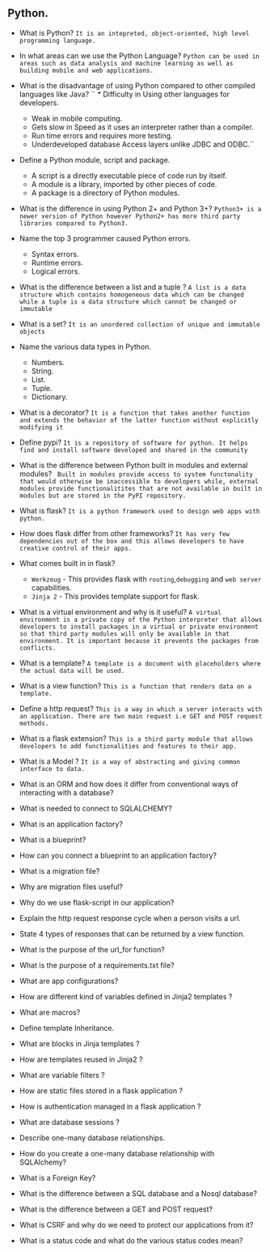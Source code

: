 ## Python.

*  What is Python?
    ``It is an intepreted, object-oriented, high level programming language.``

*  In what areas can we use the Python Language?
    ``Python can be used in areas such as data analysis and machine learning as well as building mobile and web applications.``
*  What is the disadvantage of using Python compared to other       compiled languages like Java?
  `` * Difficulty in Using other languages for developers.
    * Weak in mobile computing.
    * Gets slow in Speed as it uses an interpreter rather than a compiler.
    * Run time errors and requires more testing.
    * Underdeveloped database Access layers unlike JDBC and ODBC.``
* Define a Python module, script and package.
  * A script is a directly executable piece of code run by itself.
  * A module is a library, imported by other pieces of code.
  * A package is a directory of Python modules.

* What is the difference in using Python 2+ and Python 3+?
    ``Python3+ is a newer version of Python however Python2+ has more third party libraries compared to Python3.``
* Name the top 3 programmer caused Python errors.
  * Syntax errors.
  * Runtime errors.
  * Logical errors.
* What is the difference between a list and a tuple ?
    ``A list is a data structure which contains homogeneous data which can be changed while a tuple is a data structure which cannot be changed or immutable  ``
* What is a set?
  ``It is an unordered collection of unique and immutable objects``
* Name the various data types in Python.
  * Numbers.
  * String.
  * List.
  * Tuple.
  * Dictionary.
* What is a decorator?
``It is a function that takes another function and extends the behavior of the latter function without explicitly modifying it``
* Define pypi?
``It is a repository of software for python. It helps find and install software developed and shared in the community``
* What is the difference between Python built in modules and external modules?
`` Built in modules provide access to system functonality that would otherwise be inaccessible to developers while, external modules provide functionalitites that are not available in built in modules but are stored in the PyPI repository.``
* What is flask?
  ``It is a python framework used to design web apps with python.``
* How does flask differ from other frameworks?
``It has very few dependencies out of the box and this allows developers to have creative control of their apps.``
* What comes built in in flask?
  * ``Werkzeug`` - This provides flask with ``routing``,``debugging`` and ``web server`` capabilities.
  * ``Jinja 2`` - This provides template support for flask.

* What is a virtual environment and why is it useful?
  ``A virtual environment is a private copy of the Python interpreter that allows developers to install packages in a virtual or private environment so that third party modules will only be available in that environment. It is important because it prevents the packages from conflicts.``

* What is a template?
  ``A template is a document with placeholders where the actual data will be used.``
* What is a view function?
  ``This is a function that renders data on a template.``
* Define a http request?
  ``This is a way in which a server interacts with an application. There are two main request i.e GET and POST request methods.``
* What is a flask extension?
  ``This is a third party module that allows developers to add functionalities and features to their app.``
* What is a Model ?
  ``It is a way of abstracting and giving common interface to data.``
* What is an ORM and how does it differ from conventional ways of  interacting with a database?
* What is needed to connect to SQLALCHEMY?
* What is an application factory?
* What is a blueprint?
* How can you connect a blueprint to an application factory?
* What is a migration file?
* Why are migration files useful?
* Why do we use flask-script in our application?
* Explain the http request response cycle when a person visits a url.
* State 4 types of responses that can be returned by a view function.
* What is the purpose of the url_for function?
* What is the purpose of a requirements.txt file?
* What are app configurations?
* How are different kind of variables defined in Jinja2 templates ?
* What are macros?
* Define template Inheritance.
* What are blocks in Jinja templates ?
* How are templates reused in Jinja2 ?
* What are variable filters ?
* How are static files stored in a flask application ?
* How is authentication managed in a flask application ?
* What are database sessions ?
* Describe one-many database relationships.
* How do you create a one-many database relationship with SQLAlchemy?
* What is a Foreign Key?
* What is the difference between a SQL database and a Nosql database?
* What is the difference between a GET and POST request?
* What is CSRF and why do we need to protect our applications from it?
* What is a status code and what do the various status codes mean?
